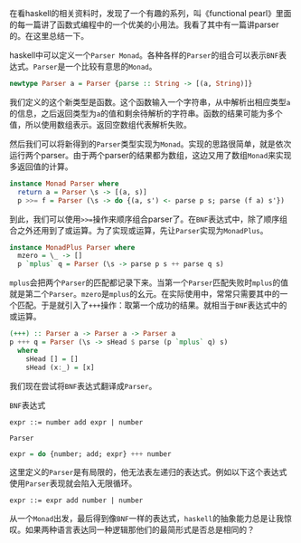 在看haskell的相关资料时，发现了一个有趣的系列，叫《functional pearl》里面的每一篇讲了函数式编程中的一个优美的小用法。我看了其中有一篇讲parser的。在这里总结一下。

haskell中可以定义一个`Parser Monad`。各种各样的`Parser`的组合可以表示`BNF`表达式。`Parser`是一个比较有意思的`Monad`。

```haskell
newtype Parser a = Parser {parse :: String -> [(a, String)]}
```

我们定义的这个新类型是函数。这个函数输入一个字符串，从中解析出相应类型`a`的信息，之后返回类型为`a`的值和剩余待解析的字符串。函数的结果可能为多个值，所以使用数组表示。返回空数组代表解析失败。

然后我们可以将新得到的`Parser`类型实现为`Monad`。实现的思路很简单，就是依次运行两个parser。由于两个parser的结果都为数组，这边又用了数组`Monad`来实现多返回值的计算。

```haskell
instance Monad Parser where
  return a = Parser \s -> [(a, s)]
  p >>= f = Parser (\s -> do {(a, s') <- parse p s; parse (f a) s'})
```

到此，我们可以使用`>>=`操作来顺序组合parser了。在`BNF`表达式中，除了顺序组合之外还用到了或运算。为了实现或运算，先让`Parser`实现为`MonadPlus`。

```haskell
instance MonadPlus Parser where
  mzero = \_ -> []
  p `mplus` q = Parser (\s -> parse p s ++ parse q s)
```

`mplus`会把两个`Parser`的匹配都记录下来。当第一个`Parser`匹配失败时`mplus`的值就是第二个`Parser`。`mzero`是`mplus`的幺元。在实际使用中，常常只需要其中的一个匹配。于是就引入了`+++`操作：取第一个成功的结果。就相当于`BNF`表达式中的或运算。

```haskell
(+++) :: Parser a -> Parser a -> Parser a
p +++ q = Parser (\s -> sHead $ parse (p `mplus` q) s)
  where
    sHead [] = []
    sHead (x:_) = [x]
```

我们现在尝试将`BNF`表达式翻译成`Parser`。

`BNF`表达式

```ebnf
expr ::= number add expr | number
```

`Parser`

```haskell
expr = do {number; add; expr} +++ number
```

这里定义的`Parser`是有局限的，他无法表左递归的表达式。例如以下这个表达式使用`Parser`表现就会陷入无限循环。

```ebnf
expr ::= expr add number | number
```

从一个`Monad`出发，最后得到像`BNF`一样的表达式，`haskell`的抽象能力总是让我惊叹。如果两种语言表达同一种逻辑那他们的最简形式是否总是相同的？
